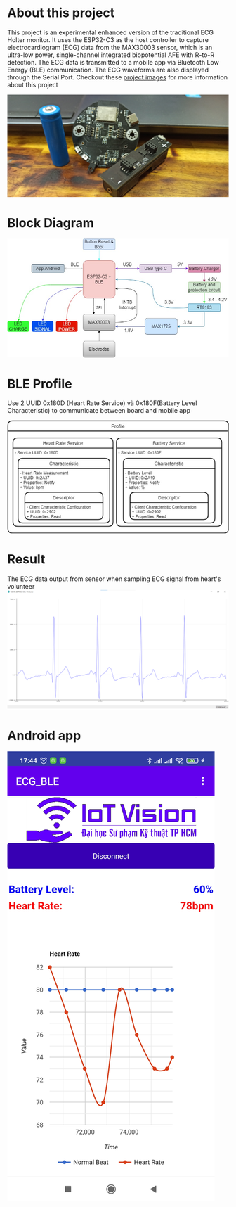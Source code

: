 # About this project

This project is an experimental enhanced version of the traditional ECG Holter monitor. It uses the ESP32-C3 as the host controller to capture electrocardiogram (ECG) data from the MAX30003 sensor, which is an ultra-low power, single-channel integrated biopotential AFE with R-to-R detection. The ECG data is transmitted to a mobile app via Bluetooth Low Energy (BLE) communication. The ECG waveforms are also displayed through the Serial Port.
Checkout these [project images](https://drive.google.com/drive/u/0/folders/1xQeitq_eIvYn59nXbosOhv8x5txErQTd) for more information about this project

![](/Image/CompleteBoard.jpg)


# Block Diagram

![](/Image/CacKhoiGiaoTiep_V2.jpg)

# BLE Profile
Use 2 UUID 0x180D (Heart Rate Service) và 0x180F(Battery Level Characteristic) to communicate between board and mobile app

![](/Image/BLE_GATT_DataStructure%20(1).jpg)

# Result

The ECG data output from sensor when sampling ECG signal from heart's volunteer
![](/Image/ECG_Graph12.png)
# Android app

![](/Image/app.jpg)



